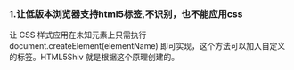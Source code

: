 ### 1.让低版本浏览器支持html5标签,不识别，也不能应用css
让 CSS 样式应用在未知元素上只需执行 document.createElement(elementName) 
即可实现，这个方法可以加入自定义的标签。HTML5Shiv 就是根据这个原理创建的。